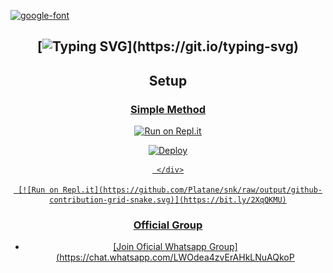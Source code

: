 <a href="https://github.com/Its-meDidulaBot/Didula-Whatsapp-Bot-V1"><img src="https://i.ibb.co/JnwkfJP/logo-fc681ccd.png" alt="google-font" border="0"></a>

<div align="center">

## [![Typing SVG](https://readme-typing-svg.herokuapp.com?font=Lemon+milk&color=000EF7&lines=Welcome+to+Didula+WA+Bot...;Created+by+Didu....;This+is+a+Bgm+stickerbot...;With+more+features...)](https://git.io/typing-svg)

## Setup

<div align="center">

  ### <u> Simple Method <u>

  

[![Run on Repl.it](https://repl.it/badge/github/quiec/whatsAlfa)](https://replit.com/@aju0011/Ajuser-Qr)

[![Deploy](https://www.herokucdn.com/deploy/button.svg)](https://heroku.com/deploy?template=https://github.com/Its-meDidulaBot/Didula-Whatsapp-Bot-V1)

     </div>

     [![Run on Repl.it](https://github.com/Platane/snk/raw/output/github-contribution-grid-snake.svg)](https://bit.ly/2XqQKMU)

### Official Group

- [Join Oficial Whatsapp Group](https://chat.whatsapp.com/LWOdea4zvErAHkLNuAQkoP

>
>
